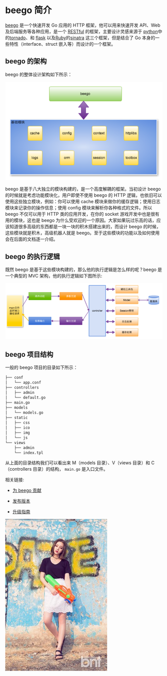 # beego 简介

[beego](https://beego.me) 是一个快速开发 Go 应用的 HTTP 框架，他可以用来快速开发 API、Web 及后端服务等各种应用，是一个 [RESTful](https://www.runoob.com/w3cnote/restful-architecture.html) 的框架，主要设计灵感来源于 [python](https://www.python.org/)中的[tornado](https://www.tornadoweb.org/en/stable/)、和 [flask](https://flask.palletsprojects.com/en/1.1.x/) 以及[Ruby](http://www.ruby-lang.org/zh_cn/)的[sinatra](http://sinatrarb.com/) 这三个框架，但是结合了 Go 本身的一些特性（interface、struct 嵌入等）而设计的一个框架。

## beego 的架构

beego 的整体设计架构如下所示：

![1598101152609](01_beego%E7%AE%80%E4%BB%8B.assets/1598101152609.png)

 beego 是基于八大独立的模块构建的，是一个高度解耦的框架。当初设计 beego 的时候就是考虑功能模块化，用户即使不使用 beego 的 HTTP 逻辑，也依旧可以使用这些独立模块，例如：你可以使用 cache 模块来做你的缓存逻辑；使用日志模块来记录你的操作信息；使用 config 模块来解析你各种格式的文件。所以 beego 不仅可以用于 HTTP 类的应用开发，在你的 socket 游戏开发中也是很有用的模块，这也是 beego 为什么受欢迎的一个原因。大家如果玩过乐高的话，应该知道很多高级的东西都是一块一块的积木搭建出来的，而设计 beego 的时候，这些模块就是积木，高级机器人就是 beego。至于这些模块的功能以及如何使用会在后面的文档逐一介绍。 

## beego 的执行逻辑

既然 beego 是基于这些模块构建的，那么他的执行逻辑是怎么样的呢？beego 是一个典型的 MVC 架构，他的执行逻辑如下图所示:

![1598101120807](01_beego%E7%AE%80%E4%BB%8B.assets/1598101120807.png)



## beego 项目结构

一般的 beego 项目的目录如下所示：

```
├── conf
│   └── app.conf   
├── controllers
│   ├── admin
│   └── default.go
├── main.go
├── models
│   └── models.go
├── static
│   ├── css
│   ├── ico
│   ├── img
│   └── js
└── views
    ├── admin
    └── index.tpl
```

从上面的目录结构我们可以看出来 M（models 目录）、V（views 目录）和 C（controllers 目录）的结构， `main.go` 是入口文件。



相关链接:

- [为 beego 贡献](https://beego.me/docs/intro/contributing.md)

- [发布版本](https://beego.me/docs/intro/releases.md)

- [升级指南](https://beego.me/docs/intro/upgrade.md)

![1598101120807](01_beego%E7%AE%80%E4%BB%8B.assets/mv1.jpg)